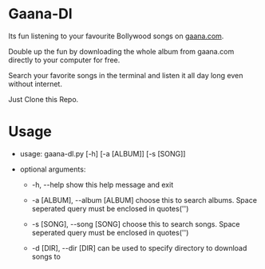 Gaana-Dl
========
Its fun listening to your favourite Bollywood songs on <a href='http://gaana.com'>gaana.com</a>.

Double up the fun by downloading the whole album from gaana.com directly to your computer for free.

Search your favorite songs in the terminal and listen it all day long even without internet.

Just Clone this Repo.

Usage
=====
* usage: gaana-dl.py&nbsp;[-h] [-a [ALBUM]] [-s [SONG]]
* optional arguments:

  + -h, --help            show this help message and exit


  + -a [ALBUM], --album [ALBUM]
                        choose this to search albums. Space seperated query
                        must be enclosed in quotes('')


  + -s [SONG], --song [SONG]
                        choose this to search songs. Space seperated query
                        must be enclosed in quotes('')

  + -d [DIR], --dir [DIR]
                        can be used to specify directory to download songs to

